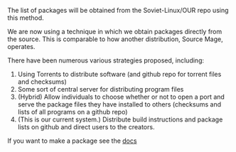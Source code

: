 The list of packages will be obtained from the Soviet-Linux/OUR repo using this method.

We are now using a technique in which we obtain packages directly from the source. This is comparable to how another distribution, Source Mage, operates.

There have been numerous various strategies proposed, including:

1. Using Torrents to distribute software (and github repo for torrent files and checksums)
1. Some sort of central server for distributing program files
1. (Hybrid) Allow individuals to choose whether or not to open a port and serve the package files they have installed to others (checksums and lists of all programs on a github repo)
1. (This is our current system.) Distribute build instructions and package lists on github and direct users to the creators.

If you want to make a package see the [docs](https://github.com/Soviet-Linux/delevopment-docs/cccp)
